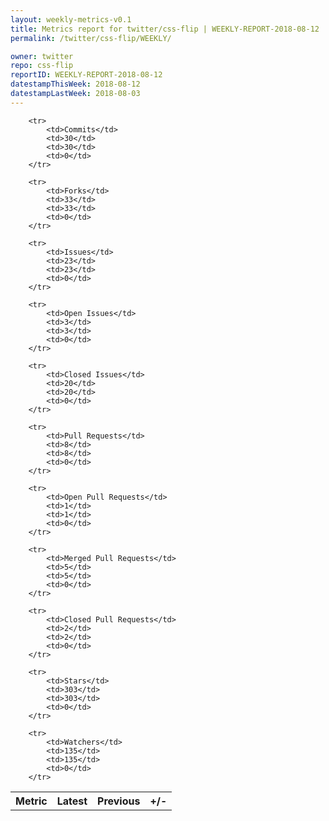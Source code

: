 ```yaml
---
layout: weekly-metrics-v0.1
title: Metrics report for twitter/css-flip | WEEKLY-REPORT-2018-08-12
permalink: /twitter/css-flip/WEEKLY/

owner: twitter
repo: css-flip
reportID: WEEKLY-REPORT-2018-08-12
datestampThisWeek: 2018-08-12
datestampLastWeek: 2018-08-03
---
```




<table style="width: 100%;">
    <tr>
        <th>Metric</th>
        <th>Latest</th>
        <th>Previous</th>
        <th>+/-</th>
    </tr>

        <tr>
            <td>Commits</td>
            <td>30</td>
            <td>30</td>
            <td>0</td>
        </tr>
        
        <tr>
            <td>Forks</td>
            <td>33</td>
            <td>33</td>
            <td>0</td>
        </tr>
        
        <tr>
            <td>Issues</td>
            <td>23</td>
            <td>23</td>
            <td>0</td>
        </tr>
        
        <tr>
            <td>Open Issues</td>
            <td>3</td>
            <td>3</td>
            <td>0</td>
        </tr>
        
        <tr>
            <td>Closed Issues</td>
            <td>20</td>
            <td>20</td>
            <td>0</td>
        </tr>
        
        <tr>
            <td>Pull Requests</td>
            <td>8</td>
            <td>8</td>
            <td>0</td>
        </tr>
        
        <tr>
            <td>Open Pull Requests</td>
            <td>1</td>
            <td>1</td>
            <td>0</td>
        </tr>
        
        <tr>
            <td>Merged Pull Requests</td>
            <td>5</td>
            <td>5</td>
            <td>0</td>
        </tr>
        
        <tr>
            <td>Closed Pull Requests</td>
            <td>2</td>
            <td>2</td>
            <td>0</td>
        </tr>
        
        <tr>
            <td>Stars</td>
            <td>303</td>
            <td>303</td>
            <td>0</td>
        </tr>
        
        <tr>
            <td>Watchers</td>
            <td>135</td>
            <td>135</td>
            <td>0</td>
        </tr>
        
</table>
